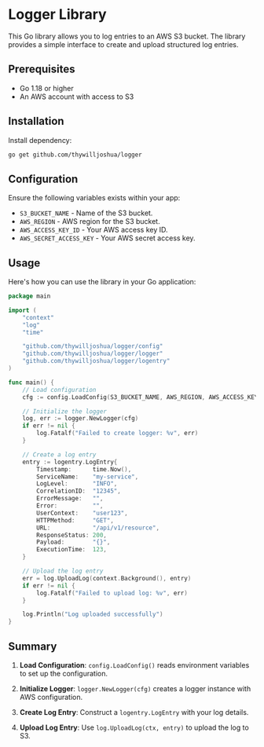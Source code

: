 # Logger Library

This Go library allows you to log entries to an AWS S3 bucket. The library provides a simple interface to create and upload structured log entries.

## Prerequisites

- Go 1.18 or higher
- An AWS account with access to S3

## Installation

Install dependency:

```bash
go get github.com/thywilljoshua/logger
```

## Configuration

Ensure the following variables exists within your app:

- `S3_BUCKET_NAME` - Name of the S3 bucket.
- `AWS_REGION` - AWS region for the S3 bucket.
- `AWS_ACCESS_KEY_ID` - Your AWS access key ID.
- `AWS_SECRET_ACCESS_KEY` - Your AWS secret access key.

## Usage

Here's how you can use the library in your Go application:

```go
package main

import (
	"context"
	"log"
	"time"

	"github.com/thywilljoshua/logger/config"
	"github.com/thywilljoshua/logger/logger"
	"github.com/thywilljoshua/logger/logentry"
)

func main() {
	// Load configuration
	cfg := config.LoadConfig(S3_BUCKET_NAME, AWS_REGION, AWS_ACCESS_KEY_ID, AWS_SECRET_ACCESS_KEY)

	// Initialize the logger
	log, err := logger.NewLogger(cfg)
	if err != nil {
		log.Fatalf("Failed to create logger: %v", err)
	}

	// Create a log entry
	entry := logentry.LogEntry{
		Timestamp:      time.Now(),
		ServiceName:    "my-service",
		LogLevel:       "INFO",
		CorrelationID:  "12345",
		ErrorMessage:   "",
		Error:          "",
		UserContext:    "user123",
		HTTPMethod:     "GET",
		URL:            "/api/v1/resource",
		ResponseStatus: 200,
		Payload:        "{}",
		ExecutionTime:  123,
	}

	// Upload the log entry
	err = log.UploadLog(context.Background(), entry)
	if err != nil {
		log.Fatalf("Failed to upload log: %v", err)
	}

	log.Println("Log uploaded successfully")
}
```

## Summary

1. **Load Configuration**: `config.LoadConfig()` reads environment variables to set up the configuration.

2. **Initialize Logger**: `logger.NewLogger(cfg)` creates a logger instance with AWS configuration.

3. **Create Log Entry**: Construct a `logentry.LogEntry` with your log details.

4. **Upload Log Entry**: Use `log.UploadLog(ctx, entry)` to upload the log to S3.
